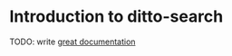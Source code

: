 # Introduction to ditto-search

TODO: write [great documentation](http://jacobian.org/writing/great-documentation/what-to-write/)
